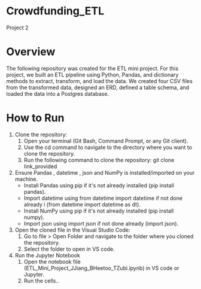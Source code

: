 # Crowdfunding_ETL
Project 2

# Overview
The following repository was created for the ETL mini project. For this project, we built an ETL pipeline using Python, Pandas, and dictionary methods to extract, transform, and load the data. We created four CSV files from the transformed data, designed an ERD, defined a table schema, and loaded the data into a Postgres database.


# How to Run
   1. Clone the repository:
       1. Open your terminal (Git Bash, Command Prompt, or any Git client).
       2. Use the cd command to navigate to the directory where you want to clone the repository.
       3. Run the following command to clone the repository: git clone link_provided
  2. Ensure Pandas , datetime , json and NumPy is installed/imported on your machine.
     - Install Pandas using pip if it's not already installed (pip install pandas).
     - Import datetime using from datetime import datetime if not done already i (from datetime import datetime as dt).
     - Install NumPy using pip if it's not already installed (pip install numpy).
     - Import json using import json if not done already (import json).
  3. Open the cloned file in the Visual Studio Code:
       1. Go to file > Open Folder and navigate to the folder where you cloned the repository.
       2. Select the folder to open in VS code.
  4. Run the Jupyter Notebook
     1. Open the notebook file (ETL_Mini_Project_JJiang_BHeetoo_TZubi.ipynb) in VS code or Jupyter.
     2. Run the cells..